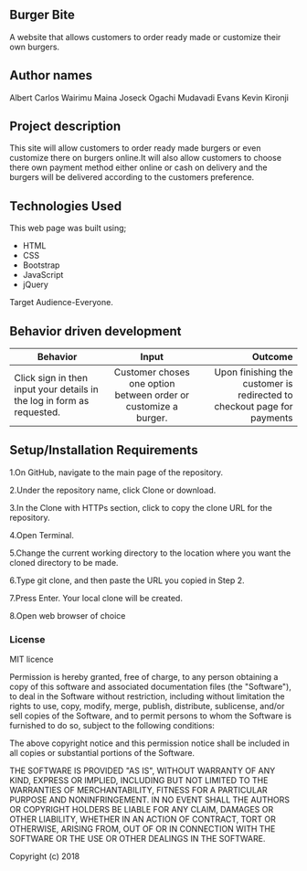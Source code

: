## Burger Bite
A website that allows customers to order ready made or customize their own burgers.

## Author names
Albert Carlos
Wairimu Maina
Joseck Ogachi
Mudavadi Evans
Kevin Kironji

## Project description
This site will allow customers to order ready made burgers or even customize there on burgers online.It will also allow customers to choose there own payment method either online or cash on delivery and the burgers will be delivered according to the customers preference.

## Technologies Used

This web page was built using;

* HTML
* CSS
* Bootstrap
* JavaScript
* jQuery

Target Audience-Everyone.


## Behavior driven development

| Behavior        | Input           | Outcome  |
| ------------- |:-------------:| -----:|
| Click sign in then input your details in the log in form as requested.  | Customer choses one option between order or customize a  burger. | Upon finishing the customer is redirected to checkout page for payments |

## Setup/Installation Requirements

1.On GitHub, navigate to the main page of the repository.

2.Under the repository name, click Clone or download.

3.In the Clone with HTTPs section, click  to copy the clone URL for the repository.

4.Open Terminal.

5.Change the current working directory to the location where you want the cloned directory to be made.

6.Type git clone, and then paste the URL you copied in Step 2.

7.Press Enter. Your local clone will be created.

8.Open web browser of choice

### License

MIT licence

Permission is hereby granted, free of charge, to any person obtaining a copy of this software and associated documentation files (the "Software"), to deal in the Software without restriction, including without limitation the rights to use, copy, modify, merge, publish, distribute, sublicense, and/or sell copies of the Software, and to permit persons to whom the Software is furnished to do so, subject to the following conditions:

The above copyright notice and this permission notice shall be included in all copies or substantial portions of the Software.

THE SOFTWARE IS PROVIDED "AS IS", WITHOUT WARRANTY OF ANY KIND, EXPRESS OR IMPLIED, INCLUDING BUT NOT LIMITED TO THE WARRANTIES OF MERCHANTABILITY, FITNESS FOR A PARTICULAR PURPOSE AND NONINFRINGEMENT. IN NO EVENT SHALL THE AUTHORS OR COPYRIGHT HOLDERS BE LIABLE FOR ANY CLAIM, DAMAGES OR OTHER LIABILITY, WHETHER IN AN ACTION OF CONTRACT, TORT OR OTHERWISE, ARISING FROM, OUT OF OR IN CONNECTION WITH THE SOFTWARE OR THE USE OR OTHER DEALINGS IN THE SOFTWARE.

Copyright (c) 2018
